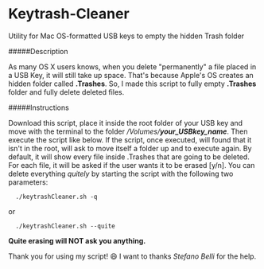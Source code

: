 # Keytrash-Cleaner
Utility for Mac OS-formatted USB keys to empty the hidden Trash folder

#####Description

As many OS X users knows, when you delete "permanently" a file placed in a USB Key, it will still take up space. That's because Apple's OS creates an hidden folder called **.Trashes**. So, I made this script to fully empty **.Trashes** folder and fully delete deleted files.

#####Instructions

Download this script, place it inside the root folder of your USB key and move with the terminal to the folder _/Volumes/**your_USBkey_name**_. Then execute the script like below. If the script, once executed, will found that it isn't in the root, will ask to move itself a folder up and to execute again.
By default, it will show every file inside .Trashes that are going to be deleted. For each file, it will be asked if the user wants it to be erased [y/n].
You can delete everything _quitely_ by starting the script with the following two parameters:

      ./keytrashCleaner.sh -q

or

      ./keytrashCleaner.sh --quite

**Quite erasing will NOT ask you anything.**

Thank you for using my script! :smile:
I want to thanks _Stefano Belli_ for the help.
